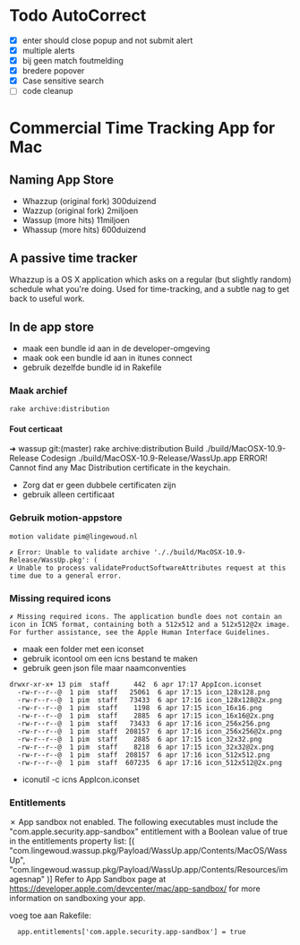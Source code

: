 # Todo AutoCorrect

- [x] enter should close popup and not submit alert
- [x] multiple alerts
- [x] bij geen match foutmelding
- [x] bredere popover
- [x] Case sensitive search
- [ ] code cleanup

# Commercial Time Tracking App for Mac

## Naming App Store
- Whazzup (original fork) 300duizend
- Wazzup (original fork) 2miljoen
- Wassup (more hits) 11miljoen
- Whassup (more hits) 600duizend

## A passive time tracker
Whazzup is a OS X application which asks on a regular (but slightly
random) schedule what you're doing. Used for time-tracking, and a subtle
nag to get back to useful work.

## In de app store

- maak een bundle id aan in de developer-omgeving
- maak ook een bundle id aan in itunes connect
- gebruik dezelfde bundle id in Rakefile

### Maak archief
```
rake archive:distribution
```

#### Fout certicaat
➜  wassup git:(master) rake archive:distribution
     Build ./build/MacOSX-10.9-Release
  Codesign ./build/MacOSX-10.9-Release/WassUp.app
    ERROR! Cannot find any Mac Distribution certificate in the keychain.

- Zorg dat er geen dubbele certificaten zijn
- gebruik alleen certificaat

### Gebruik motion-appstore

```
motion validate pim@lingewoud.nl

✗ Error: Unable to validate archive '././build/MacOSX-10.9-Release/WassUp.pkg': (
✗ Unable to process validateProductSoftwareAttributes request at this time due to a general error.

```

### Missing required icons

```
✗ Missing required icons. The application bundle does not contain an icon in ICNS format, containing both a 512x512 and a 512x512@2x image. For further assistance, see the Apple Human Interface Guidelines.
```
- maak een folder met een iconset
- gebruik icontool om een icns bestand te maken
- gebruik geen json file maar naamconventies

```
drwxr-xr-x+ 13 pim  staff      442  6 apr 17:17 AppIcon.iconset
  -rw-r--r--@  1 pim  staff   25061  6 apr 17:15 icon_128x128.png
  -rw-r--r--@  1 pim  staff   73433  6 apr 17:16 icon_128x128@2x.png
  -rw-r--r--@  1 pim  staff    1198  6 apr 17:15 icon_16x16.png
  -rw-r--r--@  1 pim  staff    2885  6 apr 17:15 icon_16x16@2x.png
  -rw-r--r--@  1 pim  staff   73433  6 apr 17:16 icon_256x256.png
  -rw-r--r--@  1 pim  staff  208157  6 apr 17:16 icon_256x256@2x.png
  -rw-r--r--@  1 pim  staff    2885  6 apr 17:15 icon_32x32.png
  -rw-r--r--@  1 pim  staff    8218  6 apr 17:15 icon_32x32@2x.png
  -rw-r--r--@  1 pim  staff  208157  6 apr 17:16 icon_512x512.png
  -rw-r--r--@  1 pim  staff  607235  6 apr 17:16 icon_512x512@2x.png
```
- iconutil -c icns AppIcon.iconset

### Entitlements

✗ App sandbox not enabled. The following executables must include the \"com.apple.security.app-sandbox\" entitlement with a Boolean value of true in the entitlements property list: [( \"com.lingewoud.wassup.pkg/Payload/WassUp.app/Contents/MacOS/WassUp\", \"com.lingewoud.wassup.pkg/Payload/WassUp.app/Contents/Resources/imagesnap\" )] Refer to App Sandbox page at https://developer.apple.com/devcenter/mac/app-sandbox/ for more information on sandboxing your app.

voeg toe aan Rakefile:
```
  app.entitlements['com.apple.security.app-sandbox'] = true
```


